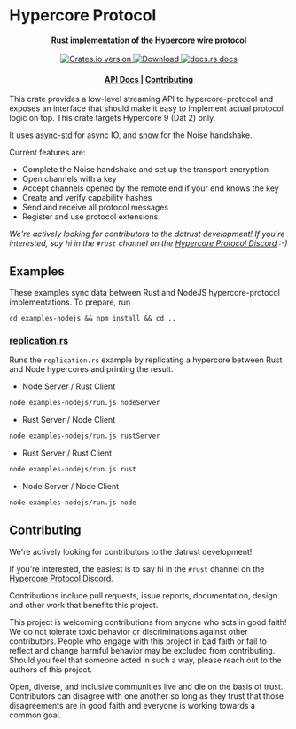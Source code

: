 # Hypercore Protocol

<div align="center">
  <strong>
    Rust implementation of the <a href="https://github.com/mafintosh/hypercore-protocol">Hypercore</a> wire protocol
  </strong>
</div>

<br />

<div align="center">
  <!-- Crates version -->
  <a href="https://crates.io/crates/hypercore-protocol">
    <img src="https://img.shields.io/crates/v/hypercore-protocol.svg?style=flat-square"
    alt="Crates.io version" />
  </a>
  <!-- Downloads -->
  <a href="https://crates.io/crates/hypercore-protocol">
    <img src="https://img.shields.io/crates/d/hypercore-protocol.svg?style=flat-square"
      alt="Download" />
  </a>
  <!-- docs.rs docs -->
  <a href="https://docs.rs/hypercore-protocol">
    <img src="https://img.shields.io/badge/docs-latest-blue.svg?style=flat-square"
      alt="docs.rs docs" />
  </a>
</div>

<div align="center">
  <h4>
    <a href="https://docs.rs/hypercore-protocol">
      API Docs
    </a>
    <span> | </span>
    <a href="#contributing">
      Contributing
    </a>
  </h4>
</div>

This crate provides a low-level streaming API to hypercore-protocol and exposes an interface that should make it easy to implement actual protocol logic on top. This crate targets Hypercore 9 (Dat 2) only.

It uses [async-std](https://async.rs) for async IO, and [snow](https://github.com/mcginty/snow) for the Noise handshake.

Current features are:

* Complete the Noise handshake and set up the transport encryption
* Open channels with a key
* Accept channels opened by the remote end if your end knows the key
* Create and verify capability hashes
* Send and receive all protocol messages
* Register and use protocol extensions

*We're actively looking for contributors to the datrust development! If you're interested, say hi in the `#rust` channel on the [Hypercore Protocol Discord](https://chat.hypercore-protocol.org/) :-)*

## Examples

These examples sync data between Rust and NodeJS hypercore-protocol implementations. To prepare, run
```
cd examples-nodejs && npm install && cd ..
```

### [replication.rs](examples/replication.rs)

Runs the `replication.rs` example by replicating a hypercore between Rust and Node hypercores and printing the result.

* Node Server / Rust Client

```bash
node examples-nodejs/run.js nodeServer
```

* Rust Server / Node Client

```bash
node examples-nodejs/run.js rustServer
```

* Rust Server / Rust Client

```bash
node examples-nodejs/run.js rust
```

* Node Server / Node Client

```bash
node examples-nodejs/run.js node
```

## Contributing

We're actively looking for contributors to the datrust development! 

If you're interested, the easiest is to say hi in the `#rust` channel on the [Hypercore Protocol Discord](https://chat.hypercore-protocol.org/).

Contributions include pull requests, issue reports, documentation, design
and other work that benefits this project.

This project is welcoming contributions from anyone who acts in good faith!
We do not tolerate toxic behavior or discriminations against other contributors.
People who engage with this project in bad faith or fail to reflect and change
harmful behavior may be excluded from contributing. Should you feel that someone
acted in such a way, please reach out to the authors of this project.

Open, diverse, and inclusive communities live and die on the basis of trust.
Contributors can disagree with one another so long as they trust that those
disagreements are in good faith and everyone is working towards a common
goal.
